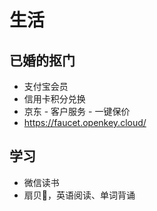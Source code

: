 # 生活

## 已婚的抠门

- 支付宝会员
- 信用卡积分兑换
- 京东 - 客户服务 - 一键保价
- https://faucet.openkey.cloud/

## 学习

- 微信读书
- 扇贝🐚，英语阅读、单词背诵



